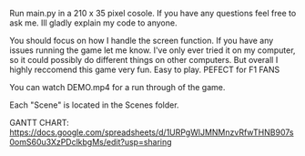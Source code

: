 Run main.py in a 210 x 35 pixel cosole. If you have any questions feel free to ask me. Ill gladly explain my code to anyone.

You should focus on how I handle the screen function. If you have any issues running the game let me know. I've only ever tried it on my computer, so it could possibly do different things on other computers. But overall I highly reccomend this game very fun. Easy to play. PEFECT for F1 FANS

You can watch DEMO.mp4 for a run through of the game.


Each "Scene" is located in the Scenes folder. 


GANTT CHART: https://docs.google.com/spreadsheets/d/1URPgWlJMNMnzvRfwTHNB907s0omS60u3XzPDclkbgMs/edit?usp=sharing
